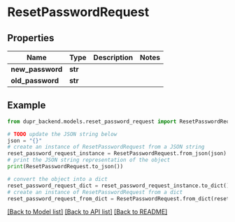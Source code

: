# ResetPasswordRequest


## Properties

Name | Type | Description | Notes
------------ | ------------- | ------------- | -------------
**new_password** | **str** |  | 
**old_password** | **str** |  | 

## Example

```python
from dupr_backend.models.reset_password_request import ResetPasswordRequest

# TODO update the JSON string below
json = "{}"
# create an instance of ResetPasswordRequest from a JSON string
reset_password_request_instance = ResetPasswordRequest.from_json(json)
# print the JSON string representation of the object
print(ResetPasswordRequest.to_json())

# convert the object into a dict
reset_password_request_dict = reset_password_request_instance.to_dict()
# create an instance of ResetPasswordRequest from a dict
reset_password_request_from_dict = ResetPasswordRequest.from_dict(reset_password_request_dict)
```
[[Back to Model list]](../README.md#documentation-for-models) [[Back to API list]](../README.md#documentation-for-api-endpoints) [[Back to README]](../README.md)


